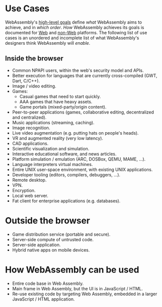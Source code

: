 # Use Cases

WebAssembly's [high-level goals](HighLevelGoals.md) define *what* WebAssembly
aims to achieve, and in *which order*. *How* WebAssembly achieves its goals is
documented for [Web](Web.md) and [non-Web](NonWeb.md) platforms. The following
list of use cases is an unordered and incomplete list of what WebAssembly's
designers think WebAssembly will *enable*.

## Inside the browser

* Common NPAPI users, within the web's security model and APIs.
* Better execution for languages that are currently cross-compiled (GWT, Dart,
  C/C++).
* Image / video editing.
* Games:
  - Casual games that need to start quickly.
  - AAA games that have heavy assets.
  - Game portals (mixed-party/origin content).
* Peer-to-peer applications (games, collaborative editing, decentralized and
  centralized).
* Music applications (streaming, caching).
* Image recognition.
* Live video augmentation (e.g. putting hats on people's heads).
* VR and augmented reality (very low latency).
* CAD applications.
* Scientific visualization and simulation.
* Interactive educational software, and news articles.
* Platform simulation / emulation (ARC, DOSBox, QEMU, MAME, …).
* Language interpreters virtual machines.
* Entire UNIX user-space environment, with existing UNIX applications.
* Developer tooling (editors, compilers, debuggers, …).
* Remote desktop.
* VPN.
* Encryption.
* Local web server.
* Fat client for enterprise applications (e.g. databases).

# Outside the browser

* Game distribution service (portable and secure).
* Server-side compute of untrusted code.
* Server-side application.
* Hybrid native apps on mobile devices.

# How WebAssembly can be used

* Entire code base in Web Assembly.
* Main frame in Web Assembly, but the UI is in JavaScript / HTML.
* Re-use existing code by targeting Web Assembly, embedded in a larger
  JavaScript / HTML application.
